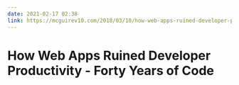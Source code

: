 ```yaml
---
date: 2021-02-17 02:38
link: https://mcguirev10.com/2018/03/10/how-web-apps-ruined-developer-productivity.html
---
```


# How Web Apps Ruined Developer Productivity - Forty Years of Code 